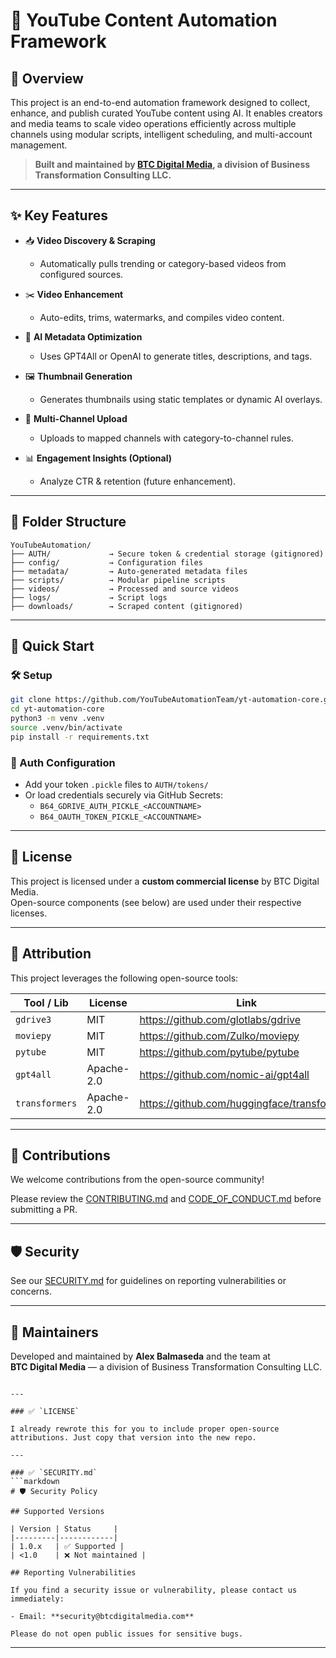 # 🎥 YouTube Content Automation Framework

## 🔧 Overview

This project is an end-to-end automation framework designed to collect, enhance, and publish curated YouTube content using AI. It enables creators and media teams to scale video operations efficiently across multiple channels using modular scripts, intelligent scheduling, and multi-account management.

> **Built and maintained by [BTC Digital Media](https://btcdigitalmedia.com), a division of Business Transformation Consulting LLC.**

---

## ✨ Key Features

- 📥 **Video Discovery & Scraping**
  - Automatically pulls trending or category-based videos from configured sources.

- ✂️ **Video Enhancement**
  - Auto-edits, trims, watermarks, and compiles video content.

- 🧠 **AI Metadata Optimization**
  - Uses GPT4All or OpenAI to generate titles, descriptions, and tags.

- 🖼️ **Thumbnail Generation**
  - Generates thumbnails using static templates or dynamic AI overlays.

- 🔄 **Multi-Channel Upload**
  - Uploads to mapped channels with category-to-channel rules.

- 📊 **Engagement Insights (Optional)**
  - Analyze CTR & retention (future enhancement).

---

## 📁 Folder Structure

```
YouTubeAutomation/
├── AUTH/             → Secure token & credential storage (gitignored)
├── config/           → Configuration files
├── metadata/         → Auto-generated metadata files
├── scripts/          → Modular pipeline scripts
├── videos/           → Processed and source videos
├── logs/             → Script logs
├── downloads/        → Scraped content (gitignored)
```

---

## 🚀 Quick Start

### 🛠️ Setup

```bash
git clone https://github.com/YouTubeAutomationTeam/yt-automation-core.git
cd yt-automation-core
python3 -m venv .venv
source .venv/bin/activate
pip install -r requirements.txt
```

### 🔐 Auth Configuration

- Add your token `.pickle` files to `AUTH/tokens/`
- Or load credentials securely via GitHub Secrets:
  - `B64_GDRIVE_AUTH_PICKLE_<ACCOUNTNAME>`
  - `B64_OAUTH_TOKEN_PICKLE_<ACCOUNTNAME>`

---

## 📜 License

This project is licensed under a **custom commercial license** by BTC Digital Media.  
Open-source components (see below) are used under their respective licenses.

---

## 📣 Attribution

This project leverages the following open-source tools:

| Tool / Lib       | License       | Link |
|------------------|---------------|------|
| `gdrive3`        | MIT           | https://github.com/glotlabs/gdrive |
| `moviepy`        | MIT           | https://github.com/Zulko/moviepy |
| `pytube`         | MIT           | https://github.com/pytube/pytube |
| `gpt4all`        | Apache-2.0    | https://github.com/nomic-ai/gpt4all |
| `transformers`   | Apache-2.0    | https://github.com/huggingface/transformers |

---

## 🤝 Contributions

We welcome contributions from the open-source community!

Please review the [CONTRIBUTING.md](CONTRIBUTING.md) and [CODE_OF_CONDUCT.md](CODE_OF_CONDUCT.md) before submitting a PR.

---

## 🛡️ Security

See our [SECURITY.md](SECURITY.md) for guidelines on reporting vulnerabilities or concerns.

---

## 👥 Maintainers

Developed and maintained by **Alex Balmaseda** and the team at  
**BTC Digital Media** — a division of Business Transformation Consulting LLC.

```

---

### ✅ `LICENSE`

I already rewrote this for you to include proper open-source attributions. Just copy that version into the new repo.

---

### ✅ `SECURITY.md`
```markdown
# 🛡️ Security Policy

## Supported Versions

| Version | Status     |
|---------|------------|
| 1.0.x   | ✅ Supported |
| <1.0    | ❌ Not maintained |

## Reporting Vulnerabilities

If you find a security issue or vulnerability, please contact us immediately:

- Email: **security@btcdigitalmedia.com**

Please do not open public issues for sensitive bugs.
```

---
